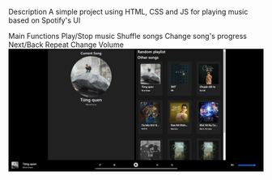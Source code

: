 Description
A simple project using HTML, CSS and JS for playing music based on Spotify's UI

Main Functions
Play/Stop music
Shuffle songs
Change song's progress
Next/Back
Repeat
Change Volume
![alt text](image.png)